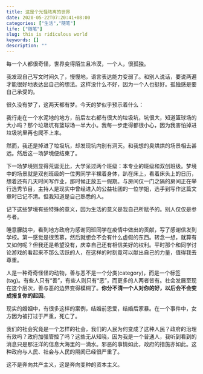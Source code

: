 ```yaml
---
title: 这是个光怪陆离的世界
date: 2020-05-22T07:20:41+08:00
categories: ["生活","随笔"]
life: ["随笔"]
slug: this is ridiculous world
keywords: []
description: ""
---
```


每一个人都很奇怪，世界变得陌生且冷漠，一个人，很孤独。

我发现自己写文时间久了，慢慢地，语言表达能力变弱了。和别人说话，要说两遍才能很好地表达出自己的想法。这样没什么不好，因为一个人也挺好。孤独感是要自己承受的。

很久没有梦了，这两天都有梦。今天的梦似乎预示着什么：

我行走在一个水泥地的地方，前后左右都有很大的垃圾坑，坑很大，知道篮球场的大小吗？那个垃圾坑有篮球场一半大小。我每一步走得都很小心，因为我害怕掉进垃圾坑里再也爬不上来。

然而，我还是掉进了垃圾坑，却发现坑内别有洞天。和我想的臭烘烘的场景相去甚远。然后这一场梦境便结束了。

下一场梦境则显得荒诞无比，大学呆过两个班级：本专业的班级和双创班级。梦境中的场景就是双创班级的一位男同学半裸着身体，趴在床上，看着床头上的日历，想着还有几天时间写作业，那时候正放五一假期。与房间仅一门之隔的房间正在举行选秀节目，主持人是现实中曾经进入的公益社团的一位学姐，选手到写作这篇文章时已记不清。但我知道是自己熟悉的人。

记下这些梦境有些特殊的意义，因为生活的意义是我自己所赋予的。别人仅仅是参与者。

睡意朦胧中，看到地方政府为感谢同班同学在疫情中做出的贡献，写了感谢信发到学校。第一感觉是很羡慕，然后就想会不会有什么虚假的东西。转念一想，就算有又如何呢？但我还是希望没有，庆幸自己还有相信美好的权利。平时那个和同学讨论游戏的看起来不那么活跃的人，在这样的时刻竟可以献出自己的力量，值得我去尊重。

人是一种奇奇怪怪的动物，善与恶不是一个分类(category)，而是一个标签(tag)。有些人只有“善”，有些人则只有“恶”，而更多的人两者皆有。社会发展至现在这个层次，善与恶的边界变得模糊了。**你分不清一个人对你的好，以后会不会变成报复你的起因**。

现实的婚姻中，有很多这样的案例，结婚前恩爱，结婚后家暴。在一个事件中，女方因为被打过于严重，死亡了。

我们的社会究竟是一个怎样的社会，我们的人民为何变成了这种人民？政府的治理有效吗？政府加强管控了吗？这些无从知晓，因为我是一个普通人，我听到看到的消息只是那汪洋的信息大海里的一滴水。邪恶的事情如此，政府的措施亦如此。这种政府与人民、社会与人民的隔阂已经很严重了。

这不是奔向共产主义，这是奔向变种的资本主义。